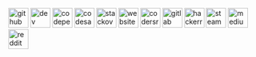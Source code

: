 <p><a href="https://github.com/httpanand"><img src='https://cdn.jsdelivr.net/npm/simple-icons@3.0.1/icons/github.svg' alt='github' height='40'></a>  
<a href="https://dev.to/httpanand"><img src='https://cdn.jsdelivr.net/npm/simple-icons@3.0.1/icons/dev-dot-to.svg' alt='dev' height='40'></a>  
<a href="https://codepen.io/httpanand"><img src='https://cdn.jsdelivr.net/npm/simple-icons@3.0.1/icons/codepen.svg' alt='codepen' height='40'></a>  
<a href="https://codesandbox.io/u/httpanand"><img src='https://cdn.jsdelivr.net/npm/simple-icons@3.0.1/icons/codesandbox.svg' alt='codesandbox' height='40'></a>  
<a href="https://stackoverflow.com/users/16472293"><img src='https://cdn.jsdelivr.net/npm/simple-icons@3.0.1/icons/stackoverflow.svg' alt='stackoverflow' height='40'></a>  
<a href="https://anandportfolio.live"><img src='https://cdn.jsdelivr.net/npm/simple-icons@3.0.1/icons/icloud.svg' alt='website' height='40'></a>  
<a href="https://profile.codersrank.io/user/httpanand"><img src='https://cdn.jsdelivr.net/npm/simple-icons@3.0.1/icons/codersrank.svg' alt='codersrank' height='40'></a>  
<a href="https://gitlab.com/httpanand"><img src='https://cdn.jsdelivr.net/npm/simple-icons@3.0.1/icons/gitlab.svg' alt='gitlab' height='40'></a>  
<a href="https://www.hackerrank.com/httpanand"><img src='https://cdn.jsdelivr.net/npm/simple-icons@3.0.1/icons/hackerrank.svg' alt='hackerrank' height='40'></a>  
<a href="https://steamcommunity.com/id/httpanand/"><img src='https://cdn.jsdelivr.net/npm/simple-icons@3.0.1/icons/steam.svg' alt='steam' height='40'></a>  
<a href="https://medium.com/@httpanand"><img src='https://cdn.jsdelivr.net/npm/simple-icons@3.0.1/icons/medium.svg' alt='medium' height='40'></a>  
<a href="https://www.reddit.com/user/httpanand"><img src='https://cdn.jsdelivr.net/npm/simple-icons@3.0.1/icons/reddit.svg' alt='reddit' height='40'></a>  </p>
